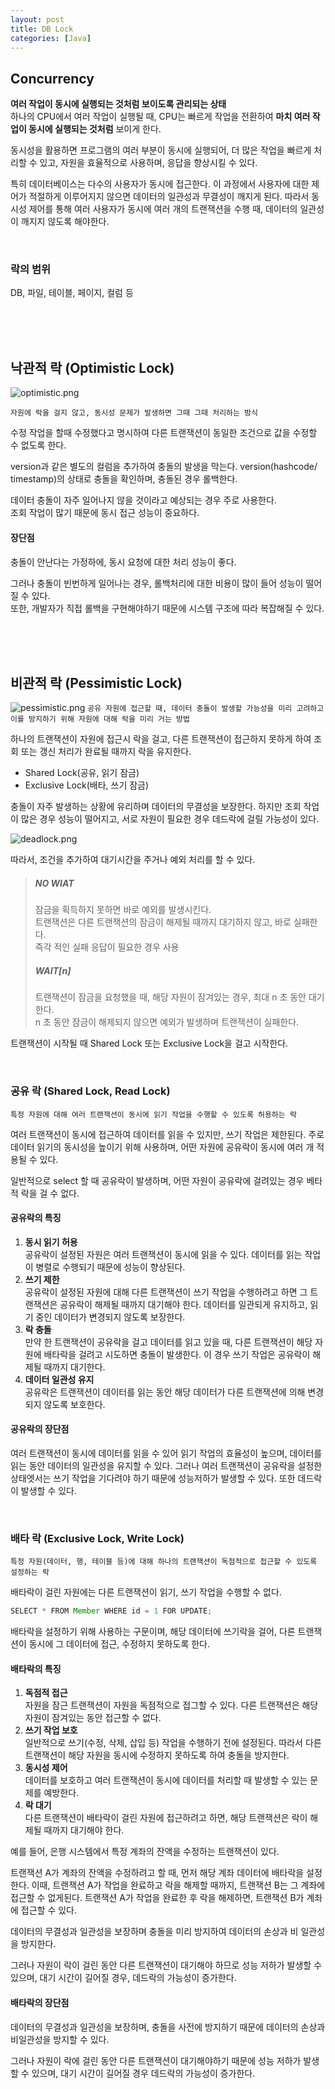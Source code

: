 ```yaml
---
layout: post
title: DB Lock
categories: [Java]
---
```

  
  
## Concurrency

**여러 작업이 동시에 실행되는 것처럼 보이도록 관리되는 상태**  
하나의 CPU에서 여러 작업이 실행될 때, CPU는 빠르게 작업을 전환하여 **마치 여러 작업이 동시에 실행되는 것처럼** 보이게 한다.
  
동시성을 활용하면 프로그램의 여러 부분이 동시에 실행되어, 더 많은 작업을 빠르게 처리할 수 있고, 자원을 효율적으로 사용하며,
응답을 향상시킬 수 있다.  

특히 데이터베이스는 다수의 사용자가 동시에 접근한다. 이 과정에서 사용자에 대한 제어가 적절하게 이루어지지 않으면 데이터의 일관성과 무결성이 깨지게 된다.
따라서 동시성 제어를 통해 여러 사용자가 동시에 여러 개의 트랜잭션을 수행 때, 데이터의 일관성이 깨지지 않도록 해야한다.  
 

<br>

 
### 락의 범위
DB, 파일, 테이블, 페이지, 컬럼 등



<br><br><br>



## 낙관적 락 (Optimistic Lock)
![optimistic.png](https://github.com/user-attachments/assets/a1976ba0-b811-4270-b8c1-6e4fc408e1a5)

`자원에 락을 걸지 않고, 동시성 문제가 발생하면 그때 그때 처리하는 방식`
  
수정 작업을 할때 수정했다고 명시하여 다른 트랜잭션이 동일한 조건으로 값을 수정할 수 없도록 한다.    
  
version과 같은 별도의 컬럼을 추가하여 충돌의 발생을 막는다.
version(hashcode/ timestamp)의 상태로 충돌을 확인하며, 충돌된 경우 롤백한다.

데이터 충돌이 자주 일어나지 않을 것이라고 예상되는 경우 주로 사용한다.  
조회 작업이 많기 때문에 동시 접근 성능이 중요하다.


#### 장단점
충돌이 안난다는 가정하에, 동시 요청에 대한 처리 성능이 좋다.

그러나 충돌이 빈번하게 일어나는 경우, 롤백처리에 대한 비용이 많이 들어 성능이 떨어질 수 있다.  
또한, 개발자가 직접 롤백을 구현해야하기 때문에 시스템 구조에 따라 복잡해질 수 있다.




<br>
<br>
<br>





## 비관적 락 (Pessimistic Lock)

![pessimistic.png](https://github.com/user-attachments/assets/a5b7eb4f-082e-49d4-8a4b-013a4dd84d4b)
`공유 자원에 접근할 때, 데이터 충돌이 발생할 가능성을 미리 고려하고 이를 방지하기 위해
자원에 대해 락을 미리 거는 방법`
  
하나의 트랜잭션이 자원에 접근시 락을 걸고, 다른 트랜잭션이 접근하지 못하게 하여 조회 또는 갱신 처리가 완료될 때까지 락을 유지한다.

- Shared Lock(공유, 읽기 잠금)
- Exclusive Lock(배타, 쓰기 잠금)

충돌이 자주 발생하는 상황에 유리하며 데이터의 무결성을 보장한다. 하지만 조회 작업이 많은 경우 성능이 떨어지고,
서로 자원이 필요한 경우 데드락에 걸릴 가능성이 있다.

![deadlock.png](https://github.com/user-attachments/assets/c39ab451-cc23-410c-a80b-5b8e5f9e4c0a)

따라서, 조건을 추가하여 대기시간을 주거나 예외 처리를 할 수 있다.

> ##### NO WIAT
> 잠금을 획득하지 못하면 바로 예외를 발생시킨다.   
> 트랜잭션은 다른 트랜잭션의 잠금이 해제될 때까지 대기하지 않고, 바로 실패한다.   
> 즉각 적인 실패 응답이 필요한 경우 사용
> 
> ##### WAIT[n]
> 트랜잭션이 잠금을 요청했을 때, 해당 자원이 잠겨있는 경우, 최대 n 초 동안 대기한다.  
> n 초 동안 잠금이 해제되지 않으면 예외가 발생하며 트랜잭션이 실패한다.
  


트랜잭션이 시작될 때 Shared Lock 또는 Exclusive Lock을 걸고 시작한다.



<br>



### 공유 락 (Shared Lock, Read Lock)
`특정 자원에 대해 여러 트랜잭션이 동시에 읽기 작업을 수행할 수 있도록 허용하는 락`

여러 트랜잭션이 동시에 접근하여 데이터를 읽을 수 있지만, 쓰기 작업은 제한된다. 주로 데이터 읽기의 동시성을 높이기 위해
사용하며, 어떤 자원에 공유락이 동시에 여러 개 적용될 수 있다.

일반적으로 select 할 때 공유락이 발생하며, 어떤 자원이 공유락에 걸려있는 경우 베타적 락을 걸 수 없다.



#### 공유락의 특징
1. **동시 읽기 허용**  
   공유락이 설정된 자원은 여러 트랜잭션이 동시에 읽을 수 있다. 
   데이터를 읽는 작업이 병렬로 수행되기 때문에 성능이 향상된다.
2. **쓰기 제한**  
   공유락이 설정된 자원에 대해 다른 트랜잭션이 쓰기 작업을 수행하려고 하면
   그 트랜잭션은 공유락이 해제될 때까지 대기해야 한다.
   데이터를 일관되게 유지하고, 읽기 중인 데이터가 변경되지 않도록 보장한다.
3. **락 충돌**  
   만약 한 트랜잭션이 공유락을 걸고 데이터를 읽고 있을 때, 다른 트랜잭션이 해당 자원에 배타락을 걸려고 시도하면 충돌이 발생한다.
   이 경우 쓰기 작업은 공유락이 해제될 때까지 대기한다.
4. **데이터 일관성 유지**  
   공유락은 트랜잭션이 데이터를 읽는 동안 해당 데이터가 다른 트랜잭션에 의해 변경되지 않도록 보호한다.
  
  
  
#### 공유락의 장단점
여러 트랜잭션이 동시에 데이터를 읽을 수 있어 읽기 작업의 효율성이 높으며, 데이터를 읽는 동안 데이터의 일관성을 유지할 수 있다.
그러나 여러 트랜잭션이 공유락을 설정한 상태엣서는 쓰기 작업을 기다려야 하기 때문에 성능저하가 발생할 수 있다.
또한 데드락이 발생할 수 있다.



<br>


### 배타 락 (Exclusive Lock, Write Lock)
`특정 자원(데이터, 행, 테이블 등)에 대해 하나의 트랜잭션이 독점적으로 접근할 수 있도록 설정하는 락`  

배타락이 걸린 자원에는 다른 트랜잭션이 읽기, 쓰기 작업을 수행할 수 없다.

```java
SELECT * FROM Member WHERE id = 1 FOR UPDATE;
```
  
배타락을 설정하기 위해 사용하는 구문이며, 해당 데이터에 쓰기락을 걸어, 
다른 트랜잭션이 동시에 그 데이터에 접근, 수정하지 못하도록 한다.



  

#### 배타락의 특징
1. **독점적 접근**  
   자원을 잠근 트랜잭션이 자원을 독점적으로 접그할 수 있다. 다른 트랜잭션은 해당 자원이 잠겨있는 동안 접근할 수 없다.
2. **쓰기 작업 보호**  
   일반적으로 쓰기(수정, 삭제, 삽입 등) 작업을 수행하기 전에 설정된다.
   따라서 다른 트랜잭션이 해당 자원을 동시에 수정하지 못하도록 하여 충돌을 방지한다.
3. **동시성 제어**  
   데이터를 보호하고 여러 트랜잭션이 동시에 데이터를 처리할 때 발생할 수 있는 문제를 예방한다.
4. **락 대기**  
   다른 트랜잭션이 배타락이 걸린 자원에 접근하려고 하면, 해당 트랜잭션은 락이 해제될 때까지
   대기해야 한다.
  
  
예를 들어, 은행 시스템에서 특정 계좌의 잔액을 수정하는 트랜잭션이 있다.

트랜잭션 A가 계좌의 잔액을 수정하려고 할 때, 먼저 해당 계좌 데이터에 배타락을 설정한다.
이때, 트랜잭션 A가 작업을 완료하고 락을 해제할 때까지, 트랜잭션 B는 그 계좌에 접근할 수 없게된다.
트랜잭션 A가 작업을 완료한 후 락을 해제하면, 트랜잭션 B가 계좌에 접근할 수 있다.


데이터의 무결성과 일관성을 보장하며 충돌을 미리 방지하여 데이터의 손상과 비 일관성을 방지한다.  

그러나 자원이 락이 걸린 동안 다른 트랜잭션이 대기해야 하므로 성능 저하가 발생할 수 있으며,
대기 시간이 길어질 경우, 데드락의 가능성이 증가한다.
  
  
  
#### 배타락의 장단점
데이터의 무결성과 일관성을 보장하며, 충돌을 사전에 방지하기 때문에 데이터의 손상과 비일관성을 방지할 수 있다. 
  
그러나 자원이 락에 걸린 동안 다른 트랜잭션이 대기해야하기 때문에 성능 저하가 발생할 수 있으며, 대기 시간이 길어질 경우 데드락의 가능성이 증가한다.







